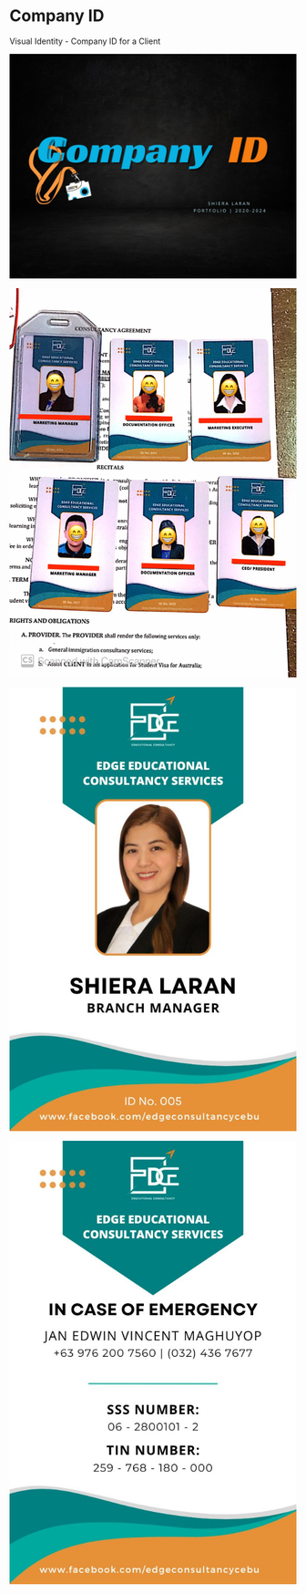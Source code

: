 # Company ID

Visual Identity - Company ID for a Client

![](z-Attachments/Behance%20Thumbnails-13.jpg)

![](z-Attachments/Company%20IDs_Print%20Out.jpg)

![](z-Attachments/ID%201.jpg)

![](z-Attachments/ID%202.jpg)

